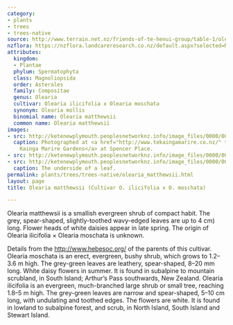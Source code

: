 ```yaml
---
category:
- plants
- trees
- trees-native
source: http://www.terrain.net.nz/friends-of-te-henui-group/table-1/olearia-matthewsii-cultivar-o-ilicifolia-x-o-moschata.html
nzflora: https://nzflora.landcareresearch.co.nz/default.aspx?selected=NameDetails&NameId=6251ECDB-FD50-4DBB-BC8F-74292B6FF481&StateId=&Sort=&TabNum=3
attributes:
  kingdom:
  - Plantae
  phylum: Spermatophyta
  class: Magnoliopsida
  order: Asterales
  family: Compositae
  genus: Olearia
  cultivar: Olearia ilicifolia x Olearia moschata
  synonym: Olearia mollis
  binomial name: Olearia matthewsii
  common name: Olearia matthewsii
images:
- src: http://ketenewplymouth.peoplesnetworknz.info/image_files/0000/0003/7989/Olearia_matthewsii__-001.JPG
  caption: Photographed at <a href="http://www.tekaingamarire.co.nz/" target="_blank">Te
    Kainga Marire Gardens</a> at Spencer Place.
- src: http://ketenewplymouth.peoplesnetworknz.info/image_files/0000/0003/7994/Olearia_matthewsii__-002.JPG
- src: http://ketenewplymouth.peoplesnetworknz.info/image_files/0000/0003/8009/Olearia_matthewsii__-004.JPG
  caption: The underside of a leaf.
permalink: plants/trees/trees-native/olearia_matthewsii.html
layout: page
title: Olearia matthewsii (Cultivar O. ilicifolia x O. moschata)

---
```

Olearia matthewsii is a smallish evergreen shrub of compact habit. The grey, spear-shaped, slightly-toothed wavy-edged leaves are up to 4 cm) long. Flower heads of white daisies appear in late spring. The origin of Olearia ilicifolia × Olearia moschata is unknown.

Details from the <a href="http://www.hebesoc.org/%20" target="_blank">http://www.hebesoc.org/</a> of the parents of this cultivar.
Olearia moschata is an erect, evergreen, bushy shrub, which grows to 1.2–3.6 m high. The grey-green leaves are leathery, spear-shaped, 8–20 mm long. White daisy flowers in summer. It is found in subalpine to mountain scrubland, in South Island; Arthur’s Pass southwards, New Zealand.
Olearia ilicifolia is an evergreen, much-branched large shrub or small tree, reaching 1.8–5 m high. The grey-green leaves are narrow and spear-shaped, 5–10 cm long, with undulating and toothed edges. The flowers are white. It is found in lowland to subalpine forest, and scrub, in North Island, South Island and Stewart Island.
